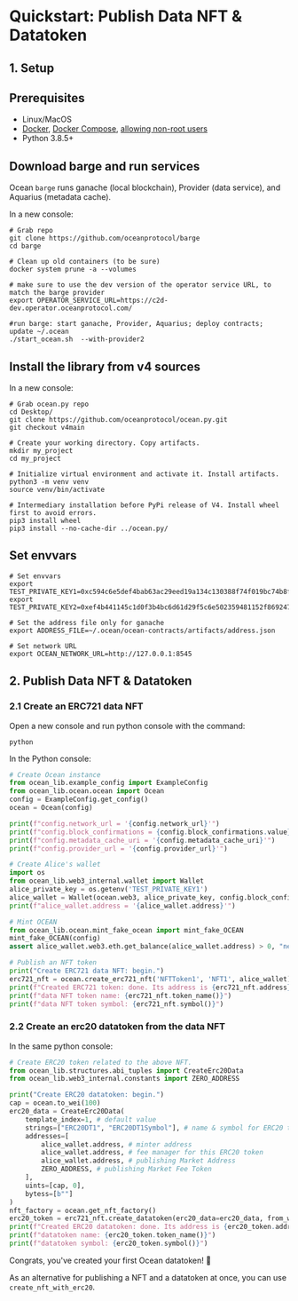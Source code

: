<!--
Copyright 2022 Ocean Protocol Foundation
SPDX-License-Identifier: Apache-2.0
-->

# Quickstart: Publish Data NFT & Datatoken

## 1. Setup
## Prerequisites

-   Linux/MacOS
-   [Docker](https://docs.docker.com/engine/install/), [Docker Compose](https://docs.docker.com/compose/install/), [allowing non-root users](https://www.thegeekdiary.com/run-docker-as-a-non-root-user/)
-   Python 3.8.5+

## Download barge and run services

Ocean `barge` runs ganache (local blockchain), Provider (data service), and Aquarius (metadata cache).

In a new console:

```console
# Grab repo
git clone https://github.com/oceanprotocol/barge
cd barge

# Clean up old containers (to be sure)
docker system prune -a --volumes

# make sure to use the dev version of the operator service URL, to match the barge provider
export OPERATOR_SERVICE_URL=https://c2d-dev.operator.oceanprotocol.com/

#run barge: start ganache, Provider, Aquarius; deploy contracts; update ~/.ocean
./start_ocean.sh  --with-provider2
```

## Install the library from v4 sources

In a new console:

```console
# Grab ocean.py repo
cd Desktop/
git clone https://github.com/oceanprotocol/ocean.py.git
git checkout v4main

# Create your working directory. Copy artifacts.
mkdir my_project
cd my_project

# Initialize virtual environment and activate it. Install artifacts.
python3 -m venv venv
source venv/bin/activate

# Intermediary installation before PyPi release of V4. Install wheel first to avoid errors.
pip3 install wheel
pip3 install --no-cache-dir ../ocean.py/
```

## Set envvars
```console
# Set envvars
export TEST_PRIVATE_KEY1=0xc594c6e5def4bab63ac29eed19a134c130388f74f019bc74b8f4389df2837a58
export TEST_PRIVATE_KEY2=0xef4b441145c1d0f3b4bc6d61d29f5c6e502359481152f869247c7a4244d45209

# Set the address file only for ganache
export ADDRESS_FILE=~/.ocean/ocean-contracts/artifacts/address.json

# Set network URL
export OCEAN_NETWORK_URL=http://127.0.0.1:8545
```

## 2. Publish Data NFT & Datatoken

### 2.1 Create an ERC721 data NFT

Open a new console and run python console with the command:
```console
python
```

In the Python console:

```python
# Create Ocean instance
from ocean_lib.example_config import ExampleConfig
from ocean_lib.ocean.ocean import Ocean
config = ExampleConfig.get_config()
ocean = Ocean(config)

print(f"config.network_url = '{config.network_url}'")
print(f"config.block_confirmations = {config.block_confirmations.value}")
print(f"config.metadata_cache_uri = '{config.metadata_cache_uri}'")
print(f"config.provider_url = '{config.provider_url}'")

# Create Alice's wallet
import os
from ocean_lib.web3_internal.wallet import Wallet
alice_private_key = os.getenv('TEST_PRIVATE_KEY1')
alice_wallet = Wallet(ocean.web3, alice_private_key, config.block_confirmations, config.transaction_timeout)
print(f"alice_wallet.address = '{alice_wallet.address}'")

# Mint OCEAN
from ocean_lib.ocean.mint_fake_ocean import mint_fake_OCEAN
mint_fake_OCEAN(config)
assert alice_wallet.web3.eth.get_balance(alice_wallet.address) > 0, "need ETH"

# Publish an NFT token
print("Create ERC721 data NFT: begin.")
erc721_nft = ocean.create_erc721_nft('NFTToken1', 'NFT1', alice_wallet)
print(f"Created ERC721 token: done. Its address is {erc721_nft.address}")
print(f"data NFT token name: {erc721_nft.token_name()}")
print(f"data NFT token symbol: {erc721_nft.symbol()}")
```

### 2.2 Create an erc20 datatoken from the data NFT

In the same python console:
```python
# Create ERC20 token related to the above NFT.
from ocean_lib.structures.abi_tuples import CreateErc20Data
from ocean_lib.web3_internal.constants import ZERO_ADDRESS

print("Create ERC20 datatoken: begin.")
cap = ocean.to_wei(100)
erc20_data = CreateErc20Data(
    template_index=1, # default value
    strings=["ERC20DT1", "ERC20DT1Symbol"], # name & symbol for ERC20 token
    addresses=[
        alice_wallet.address, # minter address
        alice_wallet.address, # fee manager for this ERC20 token
        alice_wallet.address, # publishing Market Address
        ZERO_ADDRESS, # publishing Market Fee Token
    ],
    uints=[cap, 0],
    bytess=[b""]
)
nft_factory = ocean.get_nft_factory()
erc20_token = erc721_nft.create_datatoken(erc20_data=erc20_data, from_wallet=alice_wallet)
print(f"Created ERC20 datatoken: done. Its address is {erc20_token.address}")
print(f"datatoken name: {erc20_token.token_name()}")
print(f"datatoken symbol: {erc20_token.symbol()}")
```

Congrats, you've created your first Ocean datatoken! 🐋

As an alternative for publishing a NFT and a datatoken at once, you can use `create_nft_with_erc20`.
